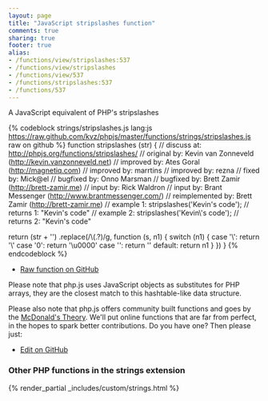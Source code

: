 ```yaml
---
layout: page
title: "JavaScript stripslashes function"
comments: true
sharing: true
footer: true
alias:
- /functions/view/stripslashes:537
- /functions/view/stripslashes
- /functions/view/537
- /functions/stripslashes:537
- /functions/537
---
```

<!-- Generated by Rakefile:build -->
A JavaScript equivalent of PHP's stripslashes

{% codeblock strings/stripslashes.js lang:js https://raw.github.com/kvz/phpjs/master/functions/strings/stripslashes.js raw on github %}
function stripslashes (str) {
  //       discuss at: http://phpjs.org/functions/stripslashes/
  //      original by: Kevin van Zonneveld (http://kevin.vanzonneveld.net)
  //      improved by: Ates Goral (http://magnetiq.com)
  //      improved by: marrtins
  //      improved by: rezna
  //         fixed by: Mick@el
  //      bugfixed by: Onno Marsman
  //      bugfixed by: Brett Zamir (http://brett-zamir.me)
  //         input by: Rick Waldron
  //         input by: Brant Messenger (http://www.brantmessenger.com/)
  // reimplemented by: Brett Zamir (http://brett-zamir.me)
  //        example 1: stripslashes('Kevin\'s code');
  //        returns 1: "Kevin's code"
  //        example 2: stripslashes('Kevin\\\'s code');
  //        returns 2: "Kevin\'s code"

  return (str + '')
    .replace(/\\(.?)/g, function (s, n1) {
      switch (n1) {
        case '\\':
          return '\\'
        case '0':
          return '\u0000'
        case '':
          return ''
        default:
          return n1
      }
    })
}
{% endcodeblock %}

 - [Raw function on GitHub](https://github.com/kvz/phpjs/blob/master/functions/strings/stripslashes.js)

Please note that php.js uses JavaScript objects as substitutes for PHP arrays, they are 
the closest match to this hashtable-like data structure. 

Please also note that php.js offers community built functions and goes by the 
[McDonald's Theory](https://medium.com/what-i-learned-building/9216e1c9da7d). We'll put online 
functions that are far from perfect, in the hopes to spark better contributions. 
Do you have one? Then please just: 

 - [Edit on GitHub](https://github.com/kvz/phpjs/edit/master/functions/strings/stripslashes.js)


### Other PHP functions in the strings extension
{% render_partial _includes/custom/strings.html %}
